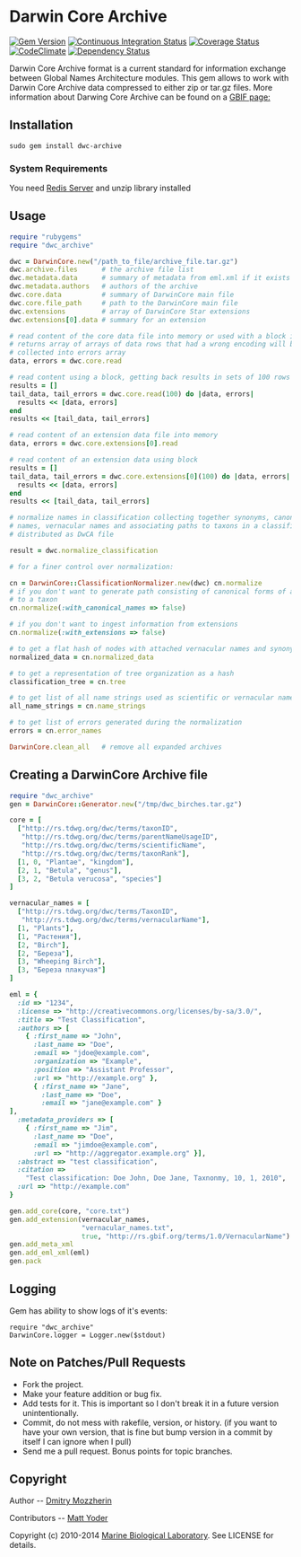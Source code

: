 Darwin Core Archive
===================

[![Gem Version][gem_svg]][gem_link]
[![Continuous Integration Status][ci_svg]][ci_link]
[![Coverage Status][cov_svg]][cov_link]
[![CodeClimate][code_svg]][code_link]
[![Dependency Status][deps_svg]][deps_link]

Darwin Core Archive format is a current standard for information exchange
between Global Names Architecture modules. This gem allows to work with Darwin
Core Archive data compressed to either zip or tar.gz files.  More information
about Darwing Core Archive can be found on a [GBIF page:][gbif]

Installation
------------

    sudo gem install dwc-archive

### System Requirements

You need [Redis Server][redis] and unzip library installed


Usage
-----

```ruby
require "rubygems"
require "dwc_archive"

dwc = DarwinCore.new("/path_to_file/archive_file.tar.gz")
dwc.archive.files      # the archive file list
dwc.metadata.data      # summary of metadata from eml.xml if it exists
dwc.metadata.authors   # authors of the archive
dwc.core.data          # summary of DarwinCore main file
dwc.core.file_path     # path to the DarwinCore main file
dwc.extensions         # array of DarwinCore Star extensions
dwc.extensions[0].data # summary for an extension

# read content of the core data file into memory or used with a block it
# returns array of arrays of data rows that had a wrong encoding will be
# collected into errors array
data, errors = dwc.core.read

# read content using a block, getting back results in sets of 100 rows each
results = []
tail_data, tail_errors = dwc.core.read(100) do |data, errors|
  results << [data, errors]
end
results << [tail_data, tail_errors]

# read content of an extension data file into memory
data, errors = dwc.core.extensions[0].read

# read content of an extension data using block
results = []
tail_data, tail_errors = dwc.core.extensions[0](100) do |data, errors|
  results << [data, errors]
end
results << [tail_data, tail_errors]

# normalize names in classification collecting together synonyms, canonical
# names, vernacular names and associating paths to taxons in a classification
# distributed as DwCA file

result = dwc.normalize_classification

# for a finer control over normalization:

cn = DarwinCore::ClassificationNormalizer.new(dwc) cn.normalize
# if you don't want to generate path consisting of canonical forms of ancestors
# to a taxon
cn.normalize(:with_canonical_names => false)

# if you don't want to ingest information from extensions
cn.normalize(:with_extensions => false)

# to get a flat hash of nodes with attached vernacular names and synonyms
normalized_data = cn.normalized_data

# to get a representation of tree organization as a hash
classification_tree = cn.tree

# to get list of all name strings used as scientific or vernacular names
all_name_strings = cn.name_strings

# to get list of errors generated during the normalization
errors = cn.error_names

DarwinCore.clean_all   # remove all expanded archives
```

Creating a DarwinCore Archive file
----------------------------------

```ruby
require "dwc_archive"
gen = DarwinCore::Generator.new("/tmp/dwc_birches.tar.gz")

core = [
  ["http://rs.tdwg.org/dwc/terms/taxonID",
   "http://rs.tdwg.org/dwc/terms/parentNameUsageID",
   "http://rs.tdwg.org/dwc/terms/scientificName",
   "http://rs.tdwg.org/dwc/terms/taxonRank"],
  [1, 0, "Plantae", "kingdom"],
  [2, 1, "Betula", "genus"],
  [3, 2, "Betula verucosa", "species"]
]

vernacular_names = [
  ["http://rs.tdwg.org/dwc/terms/TaxonID",
   "http://rs.tdwg.org/dwc/terms/vernacularName"],
  [1, "Plants"],
  [1, "Растения"],
  [2, "Birch"],
  [2, "Береза"],
  [3, "Wheeping Birch"],
  [3, "Береза плакучая"]
]

eml = {
  :id => "1234",
  :license => "http://creativecommons.org/licenses/by-sa/3.0/",
  :title => "Test Classification",
  :authors => [
    { :first_name => "John",
      :last_name => "Doe",
      :email => "jdoe@example.com",
      :organization => "Example",
      :position => "Assistant Professor",
      :url => "http://example.org" },
      { :first_name => "Jane",
        :last_name => "Doe",
        :email => "jane@example.com" }
],
  :metadata_providers => [
    { :first_name => "Jim",
      :last_name => "Doe",
      :email => "jimdoe@example.com",
      :url => "http://aggregator.example.org" }],
  :abstract => "test classification",
  :citation =>
    "Test classification: Doe John, Doe Jane, Taxnonmy, 10, 1, 2010",
  :url => "http://example.com"
}

gen.add_core(core, "core.txt")
gen.add_extension(vernacular_names,
                  "vernacular_names.txt",
                  true, "http://rs.gbif.org/terms/1.0/VernacularName")
gen.add_meta_xml
gen.add_eml_xml(eml)
gen.pack
```

Logging
-------

Gem has ability to show logs of it's events:

    require "dwc_archive"
    DarwinCore.logger = Logger.new($stdout)


Note on Patches/Pull Requests
-----------------------------

* Fork the project.
* Make your feature addition or bug fix.
* Add tests for it. This is important so I don't break it in a
  future version unintentionally.
* Commit, do not mess with rakefile, version, or history.
  (if you want to have your own version, that is fine but bump
  version in a commit by itself I can ignore when I pull)
* Send me a pull request. Bonus points for topic branches.


Copyright
---------

Author -- [Dmitry Mozzherin][dimus]

Contributors -- [Matt Yoder][mjy]

Copyright (c) 2010-2014 [Marine Biological Laboratory][mbl]. See LICENSE for
details.

[gem_svg]: https://badge.fury.io/rb/dwc-archive.svg
[gem_link]: http://badge.fury.io/rb/dwc-archive
[ci_svg]: https://secure.travis-ci.org/GlobalNamesArchitecture/dwc-archive.svg
[ci_link]: http://travis-ci.org/GlobalNamesArchitecture/dwc-archive
[cov_svg]: https://coveralls.io/repos/GlobalNamesArchitecture/dwc-archive/badge.svg
[cov_link]: https://coveralls.io/r/GlobalNamesArchitecture/dwc-archive
[code_svg]: https://codeclimate.com/github/GlobalNamesArchitecture/dwc-archive.svg
[code_link]: https://codeclimate.com/github/GlobalNamesArchitecture/dwc-archive
[deps_svg]: https://gemnasium.com/GlobalNamesArchitecture/dwc-archive.svg
[deps_link]: https://gemnasium.com/GlobalNamesArchitecture/dwc-archive
[gbif]: http://bit.ly/2IxcBA
[redis]: http://redis.io/topics/quickstart
[dimus]: https://github.com/dimus
[mjy]: https://github.com/mjy
[mbl]: http://mbl.edu
